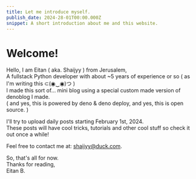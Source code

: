 ```yaml
---
title: Let me introduce myself.
publish_date: 2024-28-01T00:00.000Z
snippet: A short introduction about me and this website.
---
```


# Welcome!  
Hello, I am Eitan ( aka. Shaijyy ) from Jerusalem,  
A fullstack Python developer with about ~5 years of experience or so ( as I'm writing this ⊂(◉‿◉)つ )  
I made this sort of... mini blog using a special custom made version of denoblog I made.  
( and yes, this is powered by deno & deno deploy, and yes, this is open source. )  

I'll try to upload daily posts starting February 1st, 2024.  
These posts will have cool tricks, tutorials and other cool stuff so check it out once a while!  

Feel free to contact me at: [shaijyy@duck.com](mailto:shaijyy@duck.com/).  

So, that's all for now.  
Thanks for reading,  
Eitan B.
